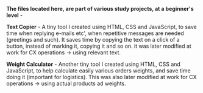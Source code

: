 <b>The files located here, are part of various study projects, at a beginner's level</b> -

<b>Text Copier</b> - A tiny tool I created using HTML, CSS and JavaScript, to save time when replying e-mails etc', when repetitive messages are needed (greetings and such). It saves time by copying the text on a click of a button, instead of marking it, copying it and so on. it was later modified at work for CX operations -> using relevant text.

<b>Weight Calculator</b> - Another tiny tool I created using HTML, CSS and JavaScript, to help calculate easily various orders weights, and save time doing it (important for logistics). This was also later modified at work for CX operations -> using actual products ad weights.
